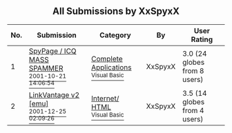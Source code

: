 ﻿<div align="center">

## All Submissions by XxSpyxX

</div>

No.  | Submission | Category | By   | User Rating
---- | ---------- | -------- | ---- | -----------
1 | [SpyPage / ICQ MASS SPAMMER<br /><sup>2001-10-21 14:06:54</sup>](https://github.com/Planet-Source-Code/xxspyxx-spypage-icq-mass-spammer__1-28306) | [Complete Applications<br /><sup>Visual Basic</sup>](../ByCategory/complete-applications__1-27.md) | XxSpyxX | 3.0 (24 globes from 8 users)
2 | [LinkVantage v2 \[emu\]<br /><sup>2001-12-25 02:09:26</sup>](https://github.com/Planet-Source-Code/xxspyxx-linkvantage-v2-emu__1-31689) | [Internet/ HTML<br /><sup>Visual Basic</sup>](../ByCategory/internet-html__1-34.md) | XxSpyxX | 3.5 (14 globes from 4 users)
